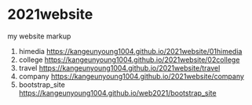 # 2021website
my website markup
1. himedia https://kangeunyoung1004.github.io/2021website/01himedia
2. college https://kangeunyoung1004.github.io/2021website/02college
3. travel https://kangeunyoung1004.github.io/2021website/travel
4. company https://kangeunyoung1004.github.io/2021website/company
5. bootstrap_site https://kangeunyoung1004.github.io/web2021/bootstrap_site
